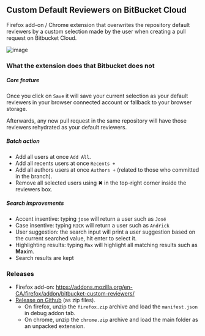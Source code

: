 ## Custom Default Reviewers on BitBucket Cloud
Firefox add-on / Chrome extension that overwrites the repository default reviewers by a custom selection made by the user when creating a pull request on Bitbucket Cloud.

![image](https://raw.githubusercontent.com/jwallet/custom-default-reviewers/main/screenshot.png)

### What the extension does that Bitbucket does not

##### Core feature

Once you click on `Save` it will save your current selection as your default reviewers in your browser connected account or fallback to your browser storage.

Afterwards, any new pull request in the same repository will have those reviewers rehydrated as your default reviewers.

##### Batch action

-   Add all users at once `Add All`.
-   Add all recents users at once `Recents +`
-   Add all authors users at once `Authors +` (related to those who committed in the branch).
-   Remove all selected users using ✖ in the top-right corner inside the reviewers box.

##### Search improvements

-   Accent insentive: typing `jose` will return a user such as `José`
-   Case insentive: typing `RICK` will return a user such as `Andrick`
-   User suggestion: the search input will print a user suggestion based on the current searched value, hit enter to select it.
-   Highlighting results: typing `Max` will highlight all matching results such as <b>Max</b>im.
-   Search results are kept

### Releases
- Firefox add-on: https://addons.mozilla.org/en-CA/firefox/addon/bitbucket-custom-reviewers/
- [Release on Github](https://github.com/jwallet/custom-default-reviewers/releases/releases) (as zip files).
    - On firefox, unzip the `firefox.zip` archive and load the `manifest.json` in debug addon tab.
    - On chrome, unzip the `chrome.zip` archive and load the main folder as an unpacked extension.
